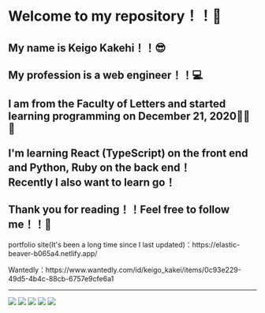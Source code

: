 <h1>Welcome to my repository！！🎉</h1>
<h2>My name is Keigo Kakehi！！😎<br><br>My profession is a web engineer！！💻<br><br>I am from the Faculty of Letters and started learning programming on December 21, 2020🎄🎅🍰<br><br>I'm learning React (TypeScript) on the front end and Python, Ruby on the back end！<br>Recently I also want to learn go！<br><br>Thank you for reading！！Feel free to follow me！！🙌</h2>
<p>portfolio site(It's been a long time since I last updated)：https://elastic-beaver-b065a4.netlify.app/</p>
<p>Wantedly：https://www.wantedly.com/id/keigo_kakei/items/0c93e229-49d5-4b4c-88cb-6757e9cfe6a1</p>
<hr>

![](https://github-profile-summary-cards.vercel.app/api/cards/profile-details?username=kenji-kk&theme=dracula)
![](https://github-profile-summary-cards.vercel.app/api/cards/repos-per-language?username=kenji-kk&theme=dracula&langs_count=15)
![](https://github-profile-summary-cards.vercel.app/api/cards/most-commit-language?username=kenji-kk&theme=dracula&langs_count=15)
![](https://github-profile-summary-cards.vercel.app/api/cards/stats?username=kenji-kk&theme=dracula)
![](https://github-profile-summary-cards.vercel.app/api/cards/productive-time?username=kenji-kk&theme=dracula)
